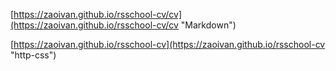 [https://zaoivan.github.io/rsschool-cv/cv](https://zaoivan.github.io/rsschool-cv/cv "Markdown")

[https://zaoivan.github.io/rsschool-cv](https://zaoivan.github.io/rsschool-cv "http-css")